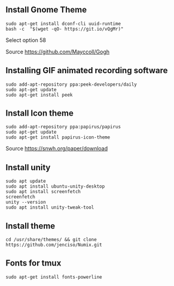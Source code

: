 ## Install Gnome Theme 

    sudo apt-get install dconf-cli uuid-runtime
    bash -c  "$(wget -qO- https://git.io/vQgMr)"

Select option 58

Source https://github.com/Mayccoll/Gogh

## Installing GIF animated recording software

```
sudo add-apt-repository ppa:peek-developers/daily
sudo apt-get update
sudo apt-get install peek
```

## Install Icon theme

    sudo add-apt-repository ppa:papirus/papirus
    sudo apt-get update
    sudo apt-get install papirus-icon-theme

Source https://snwh.org/paper/download

## Install unity 

    sudo apt update
    sudo apt install ubuntu-unity-desktop
    sudo apt install screenfetch
    screenfetch
    unity --version
    sudo apt install unity-tweak-tool

## Install theme

    cd /usr/share/themes/ && git clone https://github.com/jenciso/Numix.git

## Fonts for tmux

    sudo apt-get install fonts-powerline
